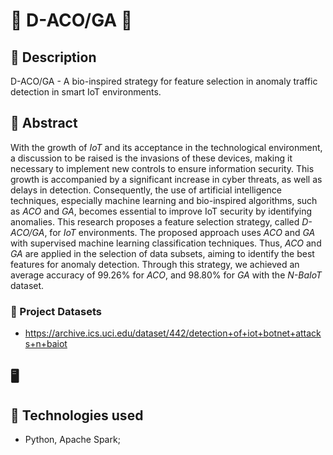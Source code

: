 # :ant: D-ACO/GA :dna:

## :memo: Description
D-ACO/GA - A bio-inspired strategy for feature selection in anomaly traffic detection in smart IoT environments.

## :memo: Abstract
With the growth of *IoT* and its acceptance in the technological environment, a discussion to be raised is the invasions of these devices, making it necessary to implement new controls to ensure information security. This growth is accompanied by a significant increase in cyber threats, as well as delays in detection. Consequently, the use of artificial intelligence techniques, especially machine learning and bio-inspired algorithms, such as *ACO* and *GA*, becomes essential to improve IoT security by identifying anomalies. This research proposes a feature selection strategy, called *D-ACO/GA*, for *IoT* environments. The proposed approach uses *ACO* and *GA* with supervised machine learning classification techniques. Thus, *ACO* and *GA* are applied in the selection of data subsets, aiming to identify the best features for anomaly detection. Through this strategy, we achieved an average accuracy of 99.26\% for *ACO*, and 98.80\% for *GA* with the *N-BaIoT* dataset.

### :floppy_disk: Project Datasets
* https://archive.ics.uci.edu/dataset/442/detection+of+iot+botnet+attacks+n+baiot

## :desktop_computer:	

## :wrench: Technologies used
* Python, Apache Spark;
